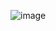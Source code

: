 ![image](https://github.com/dtc03003/todo-app/assets/66206266/9043e9d2-e3d6-404c-aa0e-c4b66784422d)
